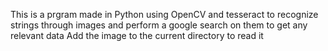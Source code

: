 This is a prgram made in Python using OpenCV and tesseract to recognize strings through images and perform a google search on them to get any relevant data
Add the image to the current directory to read it
